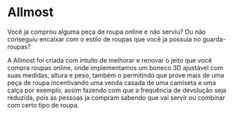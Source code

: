 # Allmost

Você ja comprou alguma peça de roupa online e não serviu? Ou não conseguiu encaixar com o estilo de roupas que você ja possuía no guarda-roupas?

A Allmost foi criada com intuíto de melhorar e renovar o jeito que você compra roupas online, onde implementamos um boneco 3D ajustável com suas medidas, altura e peso, também o permitindo que prove mais de uma peça de roupa incentivando uma venda casada de uma camiseta e uma calça por exemplo, assim fazendo com que a frequência de devolução seja reduzida, pois as pessoas ja compram sabendo que vai servir ou combinar com certo tipo de roupa.

